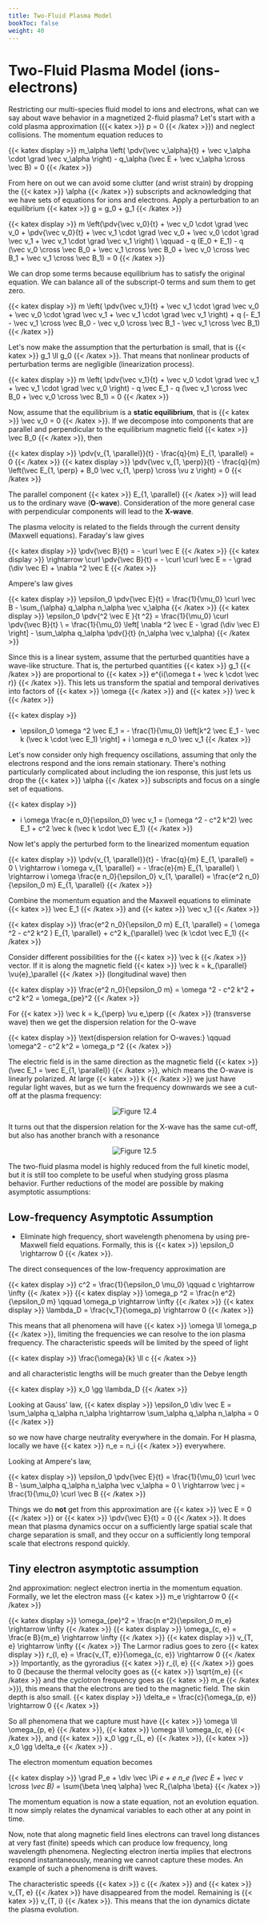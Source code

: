 ```yaml
---
title: Two-Fluid Plasma Model
bookToc: false
weight: 40
---
```



# Two-Fluid Plasma Model (ions-electrons)

Restricting our multi-species fluid model to ions and electrons, what can we say about wave behavior in a magnetized 2-fluid plasma? Let's start with a cold plasma approximation ({{< katex >}} p = 0 {{< /katex >}}) and neglect collisions. The momentum equation reduces to

{{< katex display >}}
m_\alpha \left( \pdv{\vec v_\alpha}{t} + \vec v_\alpha \cdot \grad \vec v_\alpha \right) - q_\alpha (\vec E + \vec v_\alpha \cross \vec B) = 0
{{< /katex >}}

From here on out we can avoid some clutter (and wrist strain) by dropping the {{< katex >}} \alpha {{< /katex >}} subscripts and acknowledging that we have sets of equations for ions and electrons. Apply a perturbation to an equilibrium {{< katex >}} g = g_0 + g_1 {{< /katex >}} 

{{< katex display >}}
m \left(\pdv{\vec v_0}{t} + \vec v_0 \cdot \grad \vec v_0 + \pdv{\vec v_0}{t} + \vec v_1 \cdot \grad \vec v_0 + \vec v_0 \cdot \grad \vec v_1 + \vec v_1 \cdot \grad \vec v_1 \right) \\
\qquad - q (E_0 + E_1) - q (\vec v_0 \cross \vec B_0 + \vec v_1 \cross \vec B_0 + \vec v_0 \cross \vec B_1 + \vec v_1 \cross \vec B_1) = 0
{{< /katex >}}

We can drop some terms because equilibrium has to satisfy the original equation. We can balance all of the subscript-0 terms and sum them to get zero.

{{< katex display >}}
m \left( \pdv{\vec v_1}{t} + \vec v_1 \cdot \grad \vec v_0 + \vec v_0 \cdot \grad \vec v_1 + \vec v_1 \cdot \grad \vec v_1 \right) + q (- E_1 - \vec v_1 \cross \vec B_0 - \vec v_0 \cross \vec B_1 - \vec v_1 \cross \vec B_1)
{{< /katex >}}

Let's now make the assumption that the perturbation is small, that is {{< katex >}} g_1 \ll g_0 {{< /katex >}}. That means that nonlinear products of perturbation terms are negligible (linearization process). 

{{< katex display >}}
m \left( \pdv{\vec v_1}{t} + \vec v_0 \cdot \grad \vec v_1 + \vec v_1 \cdot \grad \vec v_0 \right) - q \vec E_1 - q (\vec v_1 \cross \vec B_0 + \vec v_0 \cross \vec B_1) = 0
{{< /katex >}}

Now, assume that the equilibrium is a **static equilibrium**, that is {{< katex >}} \vec v_0 = 0 {{< /katex >}}. If we decompose into components that are parallel and perpendicular to the equilibrium magnetic field {{< katex >}} \vec B_0 {{< /katex >}}, then 

{{< katex display >}}
\pdv{v_{1, \parallel}}{t} - \frac{q}{m} E_{1, \parallel} = 0
{{< /katex >}}
{{< katex display >}}
\pdv{\vec v_{1, \perp}}{t} - \frac{q}{m} \left(\vec E_{1, \perp} + B_0 \vec v_{1, \perp} \cross \vu z \right) = 0
{{< /katex >}}

The parallel component {{< katex >}} E_{1, \parallel} {{< /katex >}} will lead us to the ordinary wave (**O-wave**). Consideration of the more general case with perpendicular components will lead to the **X-wave**. 

The plasma velocity is related to the fields through the current density (Maxwell equations). Faraday's law gives

{{< katex display >}}
\pdv{\vec B}{t} = - \curl \vec E
{{< /katex >}}
{{< katex display >}}
\rightarrow \curl \pdv{\vec B}{t} = - \curl \curl \vec E = - \grad (\div \vec E) + \nabla ^2 \vec E 
{{< /katex >}}

Ampere's law gives

{{< katex display >}}
\epsilon_0 \pdv{\vec E}{t} = \frac{1}{\mu_0} \curl \vec B - \sum_{\alpha} q_\alpha n_\alpha \vec v_\alpha
{{< /katex >}}
{{< katex display >}}
\epsilon_0 \pdv{^2 \vec E }{t ^2} = \frac{1}{\mu_0} \curl \pdv{\vec B}{t} \\
= \frac{1}{\mu_0} \left[ \nabla ^2 \vec E - \grad (\div \vec E) \right] - \sum_\alpha q_\alpha \pdv{}{t} (n_\alpha \vec v_\alpha) 
{{< /katex >}}

Since this is a linear system, assume that the perturbed quantities have a wave-like structure. That is, the perturbed quantities {{< katex >}} g_1 {{< /katex >}} are proportional to {{< katex >}} e^{i(\omega t + \vec k \cdot \vec r)} {{< /katex >}}. This lets us transform the spatial and temporal derivatives into factors of {{< katex >}} \omega {{< /katex >}} and {{< katex >}} \vec k {{< /katex >}} 

{{< katex display >}}
- \epsilon_0 \omega ^2 \vec E_1 = - \frac{1}{\mu_0} \left[k^2 \vec E_1 - \vec k (\vec k \cdot \vec E_1) \right] + i \omega e n_0 \vec v_1
{{< /katex >}}

Let's now consider only high frequency oscillations, assuming that only the electrons respond and the ions remain stationary. There's nothing particularly complicated about including the ion response, this just lets us drop the {{< katex >}} \alpha {{< /katex >}} subscripts and focus on a single set of equations.

{{< katex display >}}
- i \omega \frac{e n_0}{\epsilon_0} \vec v_1 = (\omega ^2 - c^2 k^2) \vec E_1 + c^2 \vec k (\vec k \cdot \vec E_1)
{{< /katex >}}

Now let's apply the perturbed form to the linearized momentum equation

{{< katex display >}}
\pdv{v_{1, \parallel}}{t} - \frac{q}{m} E_{1, \parallel} = 0 \\
\rightarrow i \omega v_{1, \parallel} = - \frac{e}{m} E_{1, \parallel} \\
\rightarrow i \omega \frac{e n_0}{\epsilon_0} v_{1, \parallel} = \frac{e^2 n_0}{\epsilon_0 m} E_{1, \parallel}
{{< /katex >}}

Combine the momentum equation and the Maxwell equations to eliminate {{< katex >}} \vec E_1 {{< /katex >}} and {{< katex >}} \vec v_1 {{< /katex >}}

{{< katex display >}}
\frac{e^2 n_0}{\epsilon_0 m} E_{1, \parallel} = ( \omega ^2 - c^2 k^2 ) E_{1, \parallel} + c^2 k_{\parallel} \vec (k \cdot \vec E_1)
{{< /katex >}}

Consider different possibilities for the {{< katex >}} \vec k {{< /katex >}} vector. If it is along the magnetic field {{< katex >}} \vec k = k_{\parallel} \vu{e}_\parallel {{< /katex >}} (longitudinal wave) then

{{< katex display >}}
\frac{e^2 n_0}{\epsilon_0 m} = \omega ^2 - c^2 k^2 + c^2 k^2 = \omega_{pe}^2
{{< /katex >}}

For {{< katex >}} \vec k = k_{\perp} \vu e_\perp {{< /katex >}} (transverse wave) then we get the dispersion relation for the O-wave

{{< katex display >}}
\text{dispersion relation for O-waves:} \qquad \omega^2 - c^2 k^2 = \omega_p ^2
{{< /katex >}}

The electric field is in the same direction as the magnetic field {{< katex >}} (\vec E_1 = \vec E_{1, \parallel}) {{< /katex >}}, which means the O-wave is linearly polarized. At large {{< katex >}} k {{< /katex >}} we just have regular light waves, but as we turn the frequency downwards we see a cut-off at the plasma frequency:

<p align="center"> <img alt="Figure 12.4" src="/r/img/12.4.png" /> </p>

It turns out that the dispersion relation for the X-wave has the same cut-off, but also has another branch with a resonance

<p align="center"> <img alt="Figure 12.5" src="/r/img/12.5.png" /> </p>



The two-fluid plasma model is highly reduced from the full kinetic model, but it is still too complete to be useful when studying gross plasma behavior. Further reductions of the model are possible by making asymptotic assumptions:

## Low-frequency Asymptotic Assumption

 - Eliminate high frequency, short wavelength phenomena by using pre-Maxwell field equations. Formally, this is {{< katex >}} \epsilon_0 \rightarrow 0 {{< /katex >}}. 

The direct consequences of the low-frequency approximation are

{{< katex display >}}
c^2 = \frac{1}{\epsilon_0 \mu_0} \qquad c \rightarrow \infty
{{< /katex >}}
{{< katex display >}}
\omega_p ^2 = \frac{n e^2}{\epsilon_0 m} \qquad \omega_p \rightarrow \infty
{{< /katex >}}
{{< katex display >}}
\lambda_D = \frac{v_T}{\omega_p} \rightarrow 0
{{< /katex >}}

This means that all phenomena will have {{< katex >}} \omega \ll \omega_p {{< /katex >}}, limiting the frequencies we can resolve to the ion plasma frequency. The characteristic speeds will be limited by the speed of light

{{< katex display >}}
\frac{\omega}{k} \ll c
{{< /katex >}}

and all characteristic lengths will be much greater than the Debye length

{{< katex display >}}
x_0 \gg \lambda_D
{{< /katex >}}

Looking at Gauss' law,
{{< katex display >}}
\epsilon_0 \div \vec E = \sum_\alpha q_\alpha n_\alpha \rightarrow \sum_\alpha q_\alpha n_\alpha = 0
{{< /katex >}}

so we now have charge neutrality everywhere in the domain. For H plasma, locally we have {{< katex >}} n_e = n_i {{< /katex >}} everywhere.

Looking at Ampere's law,

{{< katex display >}}
\epsilon_0 \pdv{\vec E}{t} = \frac{1}{\mu_0} \curl \vec B - \sum_\alpha q_\alpha n_\alpha \vec v_\alpha = 0 \\
\rightarrow \vec j = \frac{1}{\mu_0} \curl \vec B
{{< /katex >}}

Things we do **not** get from this approximation are {{< katex >}} \vec E = 0 {{< /katex >}} or {{< katex >}} \pdv{\vec E}{t} = 0 {{< /katex >}}. It does mean that plasma dynamics occur on a sufficiently large spatial scale that charge separation is small, and they occur on a sufficiently long temporal scale that electrons respond quickly.

## Tiny electron asymptotic assumption

2nd approximation: neglect electron inertia in the momentum equation. Formally, we let the electron mass {{< katex >}} m_e \rightarrow 0 {{< /katex >}}

{{< katex display >}}
\omega_{pe}^2 = \frac{n e^2}{\epsilon_0 m_e} \rightarrow \infty
{{< /katex >}}
{{< katex display >}}
\omega_{c, e} = \frac{e B}{m_e} \rightarrow \infty
{{< /katex >}}
{{< katex display >}}
v_{T, e} \rightarrow \infty
{{< /katex >}}
The Larmor radius goes to zero
{{< katex display >}}
r_{l, e} = \frac{v_{T, e}}{\omega_{c, e}} \rightarrow 0
{{< /katex >}}
Importantly, as the gyroradius {{< katex >}} r_{l, e} {{< /katex >}} goes to 0 (because the thermal velocity goes as {{< katex >}} \sqrt{m_e} {{< /katex >}} and the cyclotron frequency goes as {{< katex >}} m_e {{< /katex >}}), this means that the electrons are tied to the magnetic field.
The skin depth is also small.
{{< katex display >}}
\delta_e = \frac{c}{\omega_{p, e}} \rightarrow 0
{{< /katex >}}

So all phenomena that we capture must have {{< katex >}} \omega \ll \omega_{p, e} {{< /katex >}}, {{< katex >}} \omega \ll \omega_{c, e} {{< /katex >}}, and {{< katex >}} x_0 \gg r_{L, e} {{< /katex >}}, {{< katex >}} x_0 \gg \delta_e {{< /katex >}} .

The electron momentum equation becomes

{{< katex display >}}
\grad P_e + \div \vec \Pi _e + e n_e (\vec E + \vec v \cross \vec B) = \sum_{\beta \neq \alpha} \vec R_{\alpha \beta}
{{< /katex >}}

The momentum equation is now a state equation, not an evolution equation. It now simply relates the dynamical variables to each other at any point in time.

Now, note that along magnetic field lines electrons can travel long distances at very fast (finite) speeds which can produce low frequency, long wavelength phenomena. Neglecting electron inertia implies that electrons respond instantaneously, meaning we cannot capture these modes. An example of such a phenomena is drift waves.

The characteristic speeds {{< katex >}} c {{< /katex >}}  and {{< katex >}} v_{T, e} {{< /katex >}} have disappeared from the model. Remaining is {{< katex >}} v_{T, i} {{< /katex >}}. This means that the ion dynamics dictate the plasma evolution.

